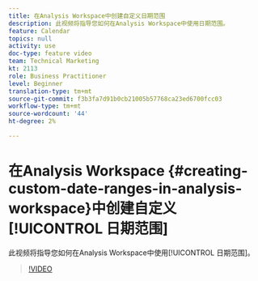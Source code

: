 ```yaml
---
title: 在Analysis Workspace中创建自定义日期范围
description: 此视频将指导您如何在Analysis Workspace中使用日期范围。
feature: Calendar
topics: null
activity: use
doc-type: feature video
team: Technical Marketing
kt: 2113
role: Business Practitioner
level: Beginner
translation-type: tm+mt
source-git-commit: f3b3fa7d91b0cb21005b57768ca23ed6700fcc03
workflow-type: tm+mt
source-wordcount: '44'
ht-degree: 2%

---
```



# 在Analysis Workspace {#creating-custom-date-ranges-in-analysis-workspace}中创建自定义[!UICONTROL 日期范围]

此视频将指导您如何在Analysis Workspace中使用[!UICONTROL 日期范围]。

>[!VIDEO](https://video.tv.adobe.com/v/23975/?quality=12)